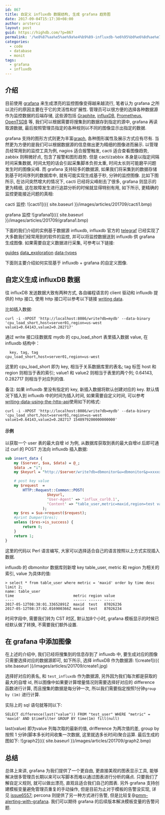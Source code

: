 ```yaml
---
id: 867
title: 自定义 influxdb 数据结构, 生成 grafana 趋势图
date: 2017-09-04T15:17:38+08:00
author: arstercz
layout: post
guid: https://highdb.com/?p=867
permalink: '/%e8%87%aa%e5%ae%9a%e4%b9%89-influxdb-%e6%95%b0%e6%8d%ae%e7%bb%93%e6%9e%84-%e7%94%9f%e6%88%90-grafana-%e8%b6%8b%e5%8a%bf%e5%9b%be/'
categories:
  - code
  - database
  - monit
tags:
  - grafana
  - influxdb
---
```

## 介绍

目前使用 [grafana](https://grafana.com) 来生成漂亮的监控图像变得越来越流行, 笔者认为 grafana 之所以流行的原因主要在于它的灵活性和扩展性. 管理员可以很方便的选择各种数据源作为监控数据的后端存储, 这些源包括 [Graphite](https://graphiteapp.org/), [influxDB](https://www.influxdata.com/), [Prometheus](https://prometheus.io/), [OpenTSDB](http://opentsdb.net/) 等, 我们可以根据需要将搜集到的数据存到指定的源中, grafana 再读取源数据, 最后按照管理员指定的各种规则以不同的图像显示出指定的数据.

grafana 支持的图形方式则更为丰富[graph](http://docs.grafana.org/features/panels/graph/), 各种图形属性及展示方式应有尽有. 当然更为方便的是我们可以根据数据源的信息做出更为精细的图像进而展示. 以管理员经常用到的监控工具为例, nagios 适合报警触发, cacti 适合查看图像趋势, zabbix 则稍微好点, 包含了报警和图形趋势. 但是 cacti/zabbix 本身是以指定间隔时间采集数据, 时间太短的话会引起采集脚本负担太重, 时间太长则可能磨平问题发生时的图像尖峰. 而 grafana 支持较多的数据源, 如果我们将采集到的数据存储到基于时间序列的数据库中, 就有可能实现生成基于秒, 分钟的监控图像. 比如下图所示, 在访问突然增大的情况下, cacti 已经将尖峰削去了很多, grafana 则显示的更为精细, 这在故障发生进行追踪分析的时候就显得特别有用, 如下所示, 更精确的监控更能接近问题的真相:

cacti 监控:
![cacti1]({{ site.baseurl }}/images/articles/201709/cacti1.bmp)

grafana 监控
![grafana1]({{ site.baseurl }}/images/articles/201709/grafana1.bmp)

下面的我们介绍的实例基于数据源 influxdb, influxdb 官方的 [telegraf](https://docs.influxdata.com/telegraf/v1.3/) 已经实现了大多数我们经常用到的软件的监控, 并可以将监控数据送到 influxdb 供 grafana 生成图像. 如果需要自定义数据进行采集, 可参考以下链接:

[guides](https://docs.influxdata.com/influxdb/v1.2/guides/)
[data_exploration](https://docs.influxdata.com/influxdb/v1.2/query_language/data_exploration/)
[data-types](https://docs.influxdata.com/influxdb/v1.2//write_protocols/line_protocol_reference/#data-types)

下面则主要介绍如何实现基于 influxdb + grafana 的自定义图像.


## 自定义生成 influxDB 数据

往 influxDB 发送数据大致有两种方式, 各自编程语言的 client 驱动和 influxdb 提供的 http 接口, 使用 http 接口可以参考以下链接 [writing data](https://docs.influxdata.com/influxdb/v1.2/guides/writing_data/).

比如插入数据:
```
curl -i -XPOST 'http://localhost:8086/write?db=mydb' --data-binary 'cpu_load_short,host=server01,region=us-west value1=0.64143,value2=0.282717'
```
通过 write 接口往数据库 mydb 的 cpu_load_short 表里插入数据 value, 在 influxdb 结构中：
```
  key, tag, tag
cpu_load_short,host=server01,region=us-west 
```
这里的 cpu_load_short 即为 key, 相当于关系数据库里的表名; tag 标签 host 和 region 则相当于表的索引; value1 和 value2 则相当于表里的两个列; 0.64143, 0.282717 则相当于对应列的值.

备注: 如果 influxdb 里没有指定的 key, 新插入数据将默认创建对应的 key. 默认情况下插入到 influxdb 中的时间为插入时间, 如果需要自定义时间, 可以参考[writing-data-using-the-http-api](https://docs.influxdata.com/influxdb/v1.3/guides/writing_data/#writing-data-using-the-http-api)使用如下的格式:
```
curl -i -XPOST 'http://localhost:8086/write?db=mydb' --data-binary 'cpu_load_short,host=server01,region=us-west value1=0.64143,value2=0.282717 1548979200000000000'
```

#### 示例
以获取一个 user 表的最大自增 id 为例, 从数据库获取到表的最大自增id 后即可通过 curl 的 POST 方法向 influxdb 插入数据:
```perl
sub insert_data {
    my ($server, $ua, $data) = @_;
    $data .= "i";
    my $keyurl = "http://$server/write?db=dbmonitor&u=dbmonitor&p=xxxxxxxx";

    # post key value
    my $request  =   
        HTTP::Request::Common::POST(
                   $keyurl,
                   'User-Agent' => 'influx_curl0.1',
                   'Content' => "table_user,metric=maxid,region=test value=$data" 
                 );  
    my $res = $ua->request($request);
    #print Dumper($res);
    unless ($res->is_success) {
        return 0;
    }   
    return 1;
}
```
这里的代码以 Perl 语言编写, 大家可以选择适合自己的语言按照以上方式实现插入数据.

influxdb 的 dbmonitor 数据库则新增 key table_user, metric 和 region 为相关的索引, value 为具体的值:
```
> select * from table_user where metric = 'maxid' order by time desc limit 2;
name: table_user
time                           metric region value
----                           ------ ------ -----
2017-05-12T08:38:01.33652891Z  maxid  test   87026236
2017-05-12T08:37:02.016900366Z maxid  test   87026234
```

时间字段中, 需要我们转为 CST 时区, 默认加8个小时, grafana 模板显示的时候已经默认做了转换, 不需要我们额外设置.

## 在 grafana 中添加图像

在上述的介绍中, 我们已经将搜集到的信息存到了 influxdb 中, 要生成对应的图像只需要选择对应的数据源即可, 如下所示, 选择 influxDB 作为数据源:
![create1]({{ site.baseurl }}/images/articles/201709/create1.jpg)

选择好对应的表名, 和 `test_influxdb` 作为数据源, 另外因为我们每次都是获取的最大的自增 id, 所以图像中如果要计算增量情况则需要选择好对应的 difference 函数进行计算, 而且搜集的数据是每分钟一次, 所以我们需要指定按照1分钟`group by (1m)` 进行计算. 

实际上的 sql 语句就等同以下:
```
SELECT difference(last("value")) FROM "test_user" WHERE "metric" = 'maxid' AND $timeFilter GROUP BY time(1m) fill(null)
```
last(value) 即为value 列每次取的最新的值, drifference 为两次值的差, group by 按照 1 分钟(脚本多长时间收集一次数据, 这里就选多长时间)聚合运算. 最后生成的图如下:
![graph2]({{ site.baseurl }}/images/articles/201709/graph2.bmp)

## 总结

总体上来讲, grafana 为我们提供了一个更自由, 更直接美观的图表显示工具, 能够解决很多管理员长期以来可以写脚本而难以通过图表进行分析的痛点. 只要我们了解自定义规则, 就可以做出漂亮, 直观且适合我们自己的图表. 另外 grafana 支持创建模板变量避免管理员重复的手动操作, 但是目前为止对于模板的告警没实现, 详见 [issue6557](https://github.com/grafana/grafana/issues/6557); percona 则提供了另一种方式进行告警, 但是比较复杂[pmm-alerting-with-grafana](https://www.percona.com/blog/2017/02/02/pmm-alerting-with-grafana-working-with-templated-dashboards/). 我们可以期待 grafana 的后续版本解决模板变量的告警问题.
